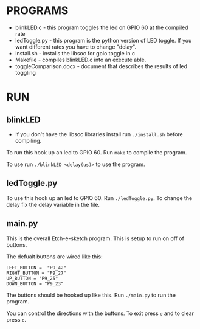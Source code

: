 # PROGRAMS
* blinkLED.c - this program toggles the led on GPIO 60 at the compiled rate
* ledToggle.py - this program is the python version of LED toggle. 
                    If you want different rates you have to change "delay".
* install.sh - installs the libsoc for gpio toggle in c
* Makefile - compiles blinkLED.c into an execute able.
* toggleComparison.docx - document that describes the results of led toggling

# RUN
## blinkLED
* If you don't have the libsoc libraries install run `./install.sh` before compiling.

To run this hook up an led to GPIO 60. Run `make` to compile the program.

To use run `./blinkLED <delay(us)>` to use the program.

## ledToggle.py
To use this hook up an led to GPIO 60. Run `./ledToggle.py`. To change the delay
fix the delay variable in the file.

## main.py
This is the overall Etch-e-sketch program. This is setup to run on off of buttons.

The defualt buttons are wired like this:
```
LEFT_BUTTON =  "P9_42"
RIGHT_BUTTON = "P9_27"
UP_BUTTON = "P9_25"
DOWN_BUTTON = "P9_23"
```
The buttons should be hooked up like this. Run `./main.py` to run the program.

You can control the directions with the buttons. To exit press `e` and to clear
press `c`.
